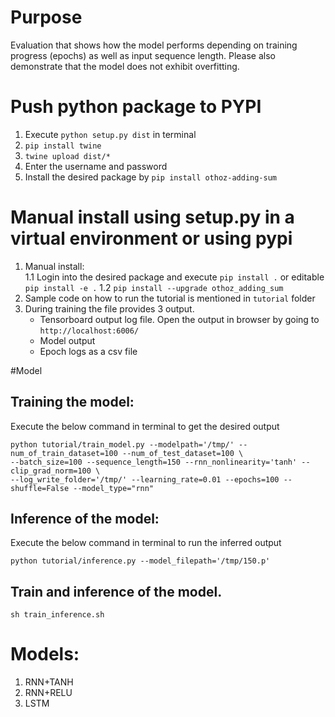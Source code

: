 
# Purpose
Evaluation that shows how the model performs depending on
training progress (epochs) as well as input sequence length. Please also demonstrate that the
model does not exhibit overfitting.

# Push python package to PYPI
1. Execute `python setup.py dist` in terminal
2. `pip install twine`
3. `twine upload dist/*`
4. Enter the username and password 
5. Install the desired package by `pip install othoz-adding-sum`


# Manual install using setup.py in a virtual environment or using pypi
1. Manual install:  
   1.1 Login into the desired package and execute `pip install .` or editable `pip install -e .`
   1.2 `pip install --upgrade othoz_adding_sum`
2. Sample code on how to run the tutorial is mentioned in `tutorial` folder
3. During training the file provides 3 output.
    * Tensorboard output log file. 
    Open the output in browser by going to `http://localhost:6006/`
    * Model output
    * Epoch logs as a csv file

#Model 
## Training the model:
Execute the below command in terminal to get the desired output
```
python tutorial/train_model.py --modelpath='/tmp/' --num_of_train_dataset=100 --num_of_test_dataset=100 \
--batch_size=100 --sequence_length=150 --rnn_nonlinearity='tanh' --clip_grad_norm=100 \
--log_write_folder='/tmp/' --learning_rate=0.01 --epochs=100 --shuffle=False --model_type="rnn"
```

## Inference of the model:
Execute the below command in terminal to run the inferred output
```
python tutorial/inference.py --model_filepath='/tmp/150.p'
```

## Train and inference of the model.
```
sh train_inference.sh
```

# Models:
1. RNN+TANH
2. RNN+RELU
3. LSTM















































































































































































































































